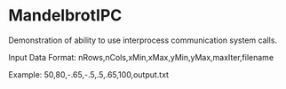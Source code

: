 # MandelbrotIPC
Demonstration of ability to use interprocess communication system calls.

Input Data Format:
nRows,nCols,xMin,xMax,yMin,yMax,maxIter,filename

Example:
50,80,-.65,-.5,.5,.65,100,output.txt
